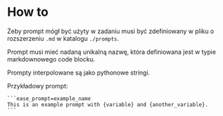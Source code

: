 # How to

Żeby prompt mógł być użyty w zadaniu musi być zdefiniowany w pliku o rozszerzeniu `.md` w katalogu `./prompts`.

Prompt musi mieć nadaną unikalną nazwę, która definiowana jest w typie markdownowego code blocku.

Prompty interpolowane są jako pythonowe stringi.

Przykładowy prompt:

    ```ease_prompt=example_name
    This is an example prompt with {variable} and {another_variable}.
    ```

